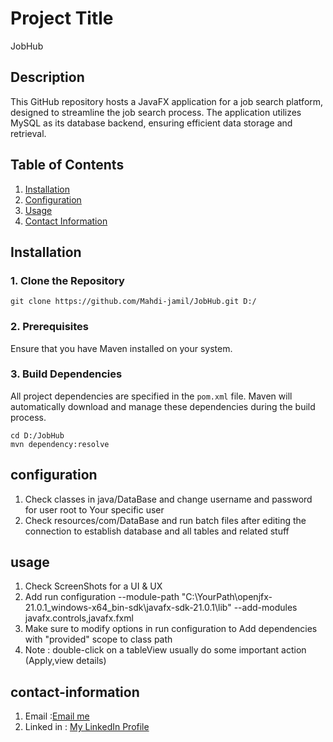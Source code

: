 # Project Title
JobHub

## Description

This GitHub repository hosts a JavaFX application for a job search platform, designed to streamline the job search process. The application utilizes MySQL as its database backend, ensuring efficient data storage and retrieval.


## Table of Contents

1. [Installation](#installation)
2. [Configuration](#configuration)
3. [Usage](#usage)
4. [Contact Information](#contact-information)

## Installation
### 1. Clone the Repository
```
git clone https://github.com/Mahdi-jamil/JobHub.git D:/
```
### 2. Prerequisites
Ensure that you have Maven installed on your system.
### 3. Build Dependencies
All project dependencies are specified in the `pom.xml` file. Maven will automatically download and manage these dependencies during the build process.
```
cd D:/JobHub
mvn dependency:resolve
```
## configuration
1. Check classes in java/DataBase and change username and password for user root to Your specific user
2. Check resources/com/DataBase and run batch files after editing the connection to establish database and all tables and related stuff

## usage

1. Check ScreenShots for a UI & UX
2. Add run configuration --module-path "C:\YourPath\openjfx-21.0.1_windows-x64_bin-sdk\javafx-sdk-21.0.1\lib" --add-modules javafx.controls,javafx.fxml
3. Make sure to modify options in run configuration to Add dependencies with "provided" scope to class path
4. Note : double-click on a tableView usually do some important action (Apply,view details)

## contact-information

1. Email :[Email me](mailto:jamilmahdi77@gmail.com)
2. Linked in : [My LinkedIn Profile](https://www.linkedin.com/in/mahdi-jamil-902351261/)